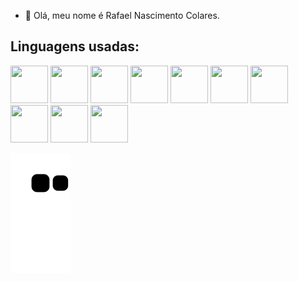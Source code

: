 - 👋 Olá, meu nome é Rafael Nascimento Colares.

## Linguagens usadas:

<div>
<img src="https://cdn.jsdelivr.net/gh/devicons/devicon/icons/python/python-original-wordmark.svg" width="60" height="60"/>
<img src="https://cdn.jsdelivr.net/gh/devicons/devicon/icons/javascript/javascript-original.svg" width="60" height="60"/>
<img src="https://cdn.jsdelivr.net/gh/devicons/devicon/icons/react/react-original-wordmark.svg" width="60" height="60"/>
<img src="https://cdn.jsdelivr.net/gh/devicons/devicon/icons/css3/css3-original-wordmark.svg" width="60" height="60"/>
<img src="https://cdn.jsdelivr.net/gh/devicons/devicon/icons/html5/html5-original-wordmark.svg" width="60" height="60"/>
<img src="https://cdn.jsdelivr.net/gh/devicons/devicon/icons/nodejs/nodejs-original.svg" width="60" height="60"/>
<img src="https://cdn.jsdelivr.net/gh/devicons/devicon/icons/git/git-original.svg" width="60" height="60"/>
<img src="https://cdn.jsdelivr.net/gh/devicons/devicon/icons/typescript/typescript-original.svg" width="60" height="60"/>
<img src="https://cdn.jsdelivr.net/gh/devicons/devicon/icons/mysql/mysql-plain.svg" width="60" height="60" />
<img src="https://cdn.jsdelivr.net/gh/devicons/devicon/icons/nextjs/nextjs-original.svg" width="60" height="60" />          
</div>

![Snake animation](https://github.com/RafaelNCST/RafaelNCST/blob/output/github-contribution-grid-snake.svg)
          
          
          
          
          
          
          
          

          

